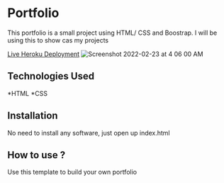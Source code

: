 # Portfolio

This portfolio is a small project using HTML/ CSS and Boostrap. I will be using this to show cas my projects

[Live Heroku Deployment](https://portfolio-isaaclondon.herokuapp.com/)
![Screenshot 2022-02-23 at 4 06 00 AM](https://user-images.githubusercontent.com/97693575/155231305-7dedf4a3-f751-4348-ae23-996c47c23695.png)



## Technologies Used

*HTML
*CSS

## Installation

No need to install any software, just open up index.html

## How to use ?

Use this template to build your own portfolio
